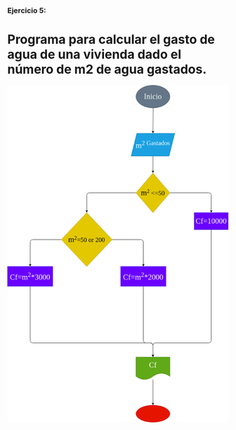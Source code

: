 ### Ejercicio 5:

# Programa para calcular el gasto de agua de una vivienda dado el número de m2 de agua gastados.

![Diagrama de flujo](diagrama.png "diagrama de flujo")